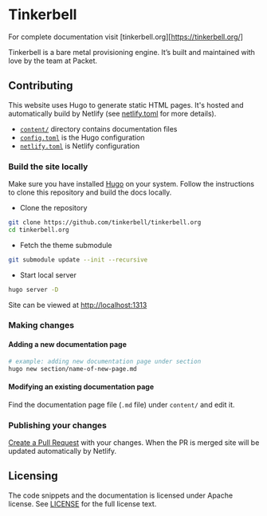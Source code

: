 # Tinkerbell

For complete documentation visit [tinkerbell.org][https://tinkerbell.org/]

Tinkerbell is a bare metal provisioning engine.
It’s built and maintained with love by the team at Packet.

## Contributing

This website uses Hugo to generate static HTML pages.
It's hosted and automatically build by Netlify (see [netlify.toml](./netlify.toml "View file") for more details).

- [`content/`](./content/ "View the directory") directory contains
  documentation files
- [`config.toml`](./config.toml "View file") is the Hugo configuration
- [`netlify.toml`](./netlify.toml "View file") is Netlify
  configuration

### Build the site locally

Make sure you have installed [Hugo](https://gohugo.io/getting-started/installing/) on your system.
Follow the instructions to clone this repository and build the docs locally.

- Clone the repository

```sh
git clone https://github.com/tinkerbell/tinkerbell.org
cd tinkerbell.org
```

- Fetch the theme submodule

```sh
git submodule update --init --recursive
```

- Start local server

```sh
hugo server -D
```

Site can be viewed at [http://localhost:1313](http://localhost:1313)

### Making changes

#### Adding a new documentation page

```sh
# example: adding new documentation page under section
hugo new section/name-of-new-page.md
```

#### Modifying an existing documentation page

Find the documentation page file (`.md` file) under `content/` and edit it.

### Publishing your changes

[Create a Pull Request](https://help.github.com/en/articles/creating-a-pull-request) with your changes.
When the PR is merged site will be updated automatically by Netlify.

## Licensing

The code snippets and the documentation is licensed under Apache license.
See [LICENSE](./LICENSE) for the full license text.
